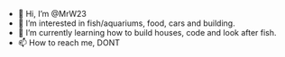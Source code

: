 - 👋 Hi, I’m @MrW23
- 👀 I’m interested in fish/aquariums, food, cars and building.
- 🌱 I’m currently learning how to build houses, code and look after fish.
- 📫 How to reach me, DONT

<!---
MrW23/MrW23 is a ✨ special ✨ repository because its `README.md` (this file) appears on your GitHub profile.
You can click the Preview link to take a look at your changes.
--->
